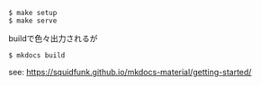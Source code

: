 ```
$ make setup
$ make serve
```


buildで色々出力されるが

```
$ mkdocs build
```

see: https://squidfunk.github.io/mkdocs-material/getting-started/
